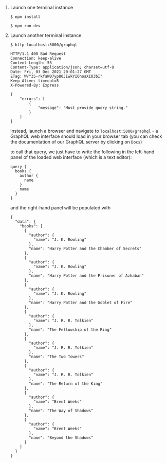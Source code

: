 1. Launch one terminal instance

    ```
    $ npm install

    $ npm run dev
    ```

2. Launch another terminal instance

    ```
    $ http localhost:5000/graphql

    HTTP/1.1 400 Bad Request
    Connection: keep-alive
    Content-Length: 53
    Content-Type: application/json; charset=utf-8
    Date: Fri, 03 Dec 2021 20:01:27 GMT
    ETag: W/"35-rkfaW07yp80JIwkYI6hoaXIO3bI"
    Keep-Alive: timeout=5
    X-Powered-By: Express

    {
        "errors": [
            {
                "message": "Must provide query string."
            }
        ]
    }
    ```

    instead, launch a browser and navigate to `localhost:5000/graphql` - a GraphQL web interface should load in your browser tab (you can check the documentation of our GraphQL server by clicking on `Docs`)

    to call that query, we just have to write the following in the left-hand panel of the loaded web interface (which is a text editor):
    ```
    query {
      books {
        author {
          name
        }
        name
      }
    }
    ```
    and the right-hand panel will be populated with
    ```
    {
      "data": {
        "books": [
          {
            "author": {
              "name": "J. K. Rowling"
            },
            "name": "Harry Potter and the Chamber of Secrets"
          },
          {
            "author": {
              "name": "J. K. Rowling"
            },
            "name": "Harry Potter and the Prisoner of Azkaban"
          },
          {
            "author": {
              "name": "J. K. Rowling"
            },
            "name": "Harry Potter and the Goblet of Fire"
          },
          {
            "author": {
              "name": "J. R. R. Tolkien"
            },
            "name": "The Fellowship of the Ring"
          },
          {
            "author": {
              "name": "J. R. R. Tolkien"
            },
            "name": "The Two Towers"
          },
          {
            "author": {
              "name": "J. R. R. Tolkien"
            },
            "name": "The Return of the King"
          },
          {
            "author": {
              "name": "Brent Weeks"
            },
            "name": "The Way of Shadows"
          },
          {
            "author": {
              "name": "Brent Weeks"
            },
            "name": "Beyond the Shadows"
          }
        ]
      }
    }
    ```